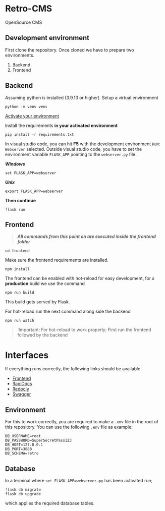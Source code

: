 # Retro-CMS
OpenSource CMS

## Development environment
First clone the repository. Once cloned we have to prepare two environments.
1. Backend
2. Frontend

## Backend
Assuming python is installed (3.9.13 or higher).
Setup a virtual environment
```
python -m venv venv
```
[Activate your environment](https://docs.python.org/3/tutorial/venv.html#creating-virtual-environments)

Install the requirements **in your activated environment**
```
pip install -r requirements.txt
```
In visual studio code, you can hit **F5** with the development environment `RUN: Webserver` selected.
Outside visual studio code, you have to set the environment variable `FLASK_APP` pointing to the `webserver.py` file.

***Windows***
```
set FLASK_APP=webserver
```
***Unix***
```
export FLASK_APP=webserver
```
**Then continue**
```
flask run
```

## Frontend
> ***All commands from this point on are executed inside the frontend folder***
  ```
  cd frontend
  ```

Make sure the frontend requirements are installed. 
```
npm install
```

The frontend can be enabled with hot-reload for easy development, for a **production** build we use the command
```
npm run build
```

This build gets served by Flask.

For hot-reload run the next command along side the backend
```
npm run watch
```

> !Important: For hot-reload to work properly; First run the frontend followed by the backend

# Interfaces
If everything runs correctly, the following links should be available
- [Frontend](http://127.0.0.1:5000/)
- [RapiDocs](http://127.0.0.1:5000/devs)
- [Redocly](http://127.0.0.1:5000/devs)
- [Swagger](http://127.0.0.1:5000/swagger-ui)


## Environment
For this to work correctly, you are required to make a `.env` file in the root of this repository.
You can use the following `.env` file as example:
```
DB_USERNAME=root
DB_PASSWORD=SuperSecretPass123
DB_HOST=127.0.0.1
DB_PORT=3888
DB_SCHEMA=retro
```

## Database
In a terminal where `set FLASK_APP=webserver.py` has been activated run;
```
flask db migrate
flask db upgrade
```
which applies the required database tables.

